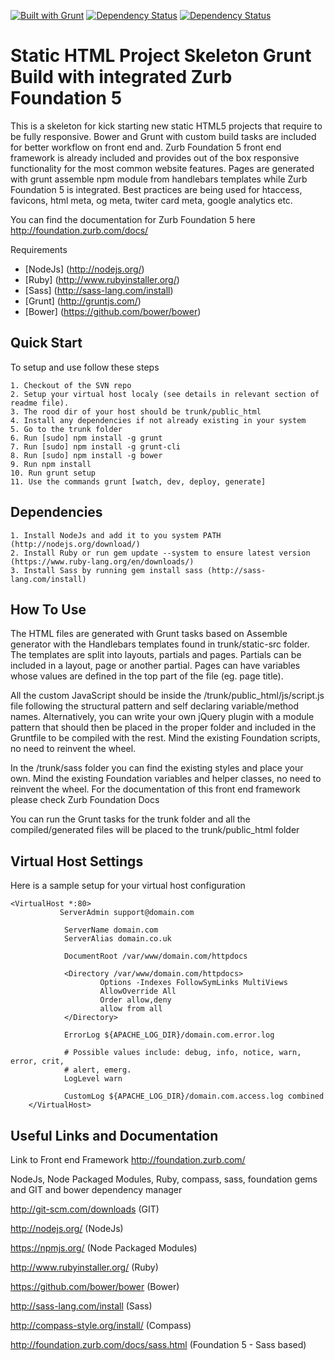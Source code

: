 [![Built with Grunt](https://cdn.gruntjs.com/builtwith.png)](http://gruntjs.com/)
[![Dependency Status](https://www.versioneye.com/user/projects/5593bc066238390015000034/badge.png)](https://www.versioneye.com/user/projects/5593bc066238390015000034)
[![Dependency Status](https://www.versioneye.com/user/projects/5593bc5d6238390018000023/badge.png)](https://www.versioneye.com/user/projects/5593bc5d6238390018000023)

Static HTML Project Skeleton Grunt Build with integrated Zurb Foundation 5
============================================================================

This is a skeleton for kick starting new static HTML5 projects that require to be fully responsive.
Bower and Grunt with custom build tasks are included for better workflow on front end and.
Zurb Foundation 5 front end framework is already included and provides out of the box responsive functionality for the most common website features.
Pages are generated with grunt assemble npm module from handlebars templates while Zurb Foundation 5 is integrated.
Best practices are being used for htaccess, favicons, html meta, og meta, twiter card meta, google analytics etc.

You can find the documentation for Zurb Foundation 5 here http://foundation.zurb.com/docs/

Requirements

* [NodeJs] (http://nodejs.org/)
* [Ruby] (http://www.rubyinstaller.org/)
* [Sass] (http://sass-lang.com/install)
* [Grunt] (http://gruntjs.com/)
* [Bower] (https://github.com/bower/bower)


Quick Start
------------------------------------------------------

To setup and use follow these steps

    1. Checkout of the SVN repo
    2. Setup your virtual host localy (see details in relevant section of readme file).
    3. The rood dir of your host should be trunk/public_html
    4. Install any dependencies if not already existing in your system
    5. Go to the trunk folder
    6. Run [sudo] npm install -g grunt
    7. Run [sudo] npm install -g grunt-cli
    8. Run [sudo] npm install -g bower
    9. Run npm install
    10. Run grunt setup
    11. Use the commands grunt [watch, dev, deploy, generate]


Dependencies
---------------------------------------------

    1. Install NodeJs and add it to you system PATH (http://nodejs.org/download/)
    2. Install Ruby or run gem update --system to ensure latest version (https://www.ruby-lang.org/en/downloads/)
    3. Install Sass by running gem install sass (http://sass-lang.com/install)


How To Use
---------------------------------------------

The HTML files are generated with Grunt tasks based on Assemble generator with the Handlebars templates found in trunk/static-src folder. The templates are split into layouts, partials and pages. Partials can be included in a layout, page or another partial. Pages can have variables whose values are defined in the top part of the file (eg. page title).

All the custom JavaScript should be inside the /trunk/public_html/js/script.js file following the structural pattern and self declaring variable/method names. Alternatively, you can write your own jQuery plugin with a module pattern that should then be placed in the proper folder and included in the Gruntfile to be compiled with the rest. Mind the existing Foundation scripts, no need to reinvent the wheel.

In the /trunk/sass folder you can find the existing styles and place your own. Mind the existing Foundation variables and helper classes, no need to reinvent the wheel. For the documentation of this front end framework please check Zurb Foundation Docs

You can run the Grunt tasks for the trunk folder and all the compiled/generated files will be placed to the trunk/public_html folder


Virtual Host Settings
---------------------------------------------

Here is a sample setup for your virtual host configuration

	<VirtualHost *:80>
               ServerAdmin support@domain.com

                ServerName domain.com
                ServerAlias domain.co.uk

                DocumentRoot /var/www/domain.com/httpdocs

                <Directory /var/www/domain.com/httpdocs>
                        Options -Indexes FollowSymLinks MultiViews
                        AllowOverride All
                        Order allow,deny
                        allow from all
                </Directory>

                ErrorLog ${APACHE_LOG_DIR}/domain.com.error.log

                # Possible values include: debug, info, notice, warn, error, crit,
                # alert, emerg.
                LogLevel warn

                CustomLog ${APACHE_LOG_DIR}/domain.com.access.log combined
        </VirtualHost>

Useful Links and Documentation
----------------------------------------------

Link to Front end Framework http://foundation.zurb.com/

NodeJs, Node Packaged Modules, Ruby, compass, sass, foundation gems and GIT and bower dependency manager

http://git-scm.com/downloads				(GIT)

http://nodejs.org/					(NodeJs)

https://npmjs.org/					(Node Packaged Modules)

http://www.rubyinstaller.org/				(Ruby)

https://github.com/bower/bower				(Bower)

http://sass-lang.com/install				(Sass)

http://compass-style.org/install/			(Compass)

http://foundation.zurb.com/docs/sass.html		(Foundation 5 - Sass based)

